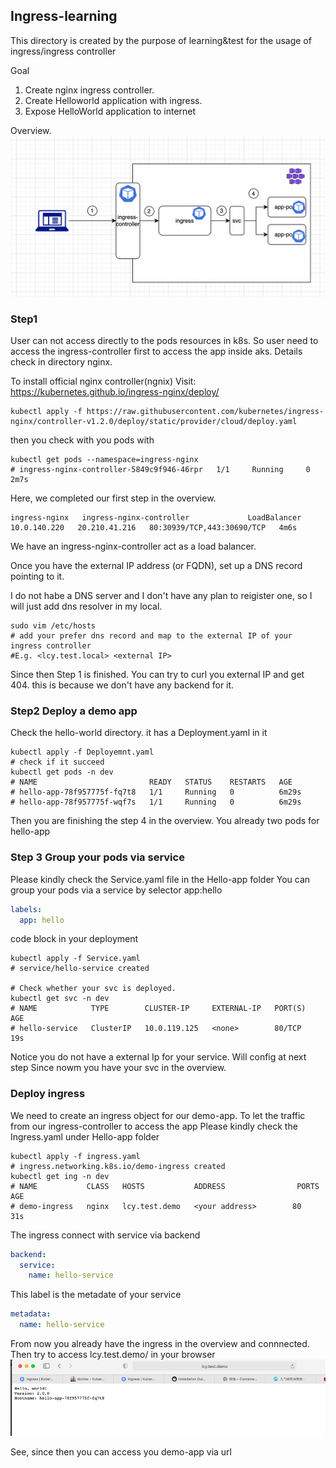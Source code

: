 ## Ingress-learning
This directory is created by the purpose of learning&test for the usage of ingress/ingress controller

Goal 
1. Create nginx ingress controller.
2. Create Helloworld application with ingress.
3. Expose HelloWorld application to internet

Overview.
![img.png](img.png)
### Step1
User can not access directly to the pods resources in k8s.
So user need to access the ingress-controller first to access the app inside aks.
Details check in directory nginx.

To install official nginx controller(ngnix)
Visit: https://kubernetes.github.io/ingress-nginx/deploy/


```shell
kubectl apply -f https://raw.githubusercontent.com/kubernetes/ingress-nginx/controller-v1.2.0/deploy/static/provider/cloud/deploy.yaml
```
then you check with you pods with 
```shell
kubectl get pods --namespace=ingress-nginx
# ingress-nginx-controller-5849c9f946-46rpr   1/1     Running     0          2m7s

```

Here, we completed our first step in the overview.
```shell
ingress-nginx   ingress-nginx-controller             LoadBalancer   10.0.140.220   20.210.41.216   80:30939/TCP,443:30690/TCP   4m6s
```
We have an ingress-nginx-controller act as a load balancer.

Once you have the external IP address (or FQDN), set up a DNS record pointing to it. 

I do not habe a DNS server and I don't have any plan to reigister one, so I will just add dns resolver in my local.
```shell
sudo vim /etc/hosts
# add your prefer dns record and map to the external IP of your ingress controller
#E.g. <lcy.test.local> <external IP>
```
Since then Step 1 is finished. 
You can try to curl you external IP and get 404. this is because we don't have any backend for it.

### Step2 Deploy a demo app
Check the hello-world directory. it has a Deployment.yaml in it
```shell
kubectl apply -f Deployemnt.yaml
# check if it succeed
kubectl get pods -n dev
# NAME                         READY   STATUS    RESTARTS   AGE
# hello-app-78f957775f-fq7t8   1/1     Running   0          6m29s
# hello-app-78f957775f-wqf7s   1/1     Running   0          6m29s
```
Then you are finishing the step 4 in the overview.
You already two pods for hello-app

### Step 3 Group your pods via service
Please kindly check the Service.yaml file in the Hello-app folder
You can group your pods via a service by selector app:hello

```yaml
labels:
  app: hello
```
code block in your deployment

```shell
kubectl apply -f Service.yaml 
# service/hello-service created

# Check whether your svc is deployed.
kubectl get svc -n dev
# NAME            TYPE        CLUSTER-IP     EXTERNAL-IP   PORT(S)   AGE
# hello-service   ClusterIP   10.0.119.125   <none>        80/TCP    19s
```

Notice you do not have a external Ip for your service. Will config at next step
Since nowm you have your svc in the overview.

### Deploy ingress
We need to create an ingress object for our demo-app. To let the traffic from our ingress-controller to access the app
Please kindly check the Ingress.yaml under Hello-app folder

```shell
kubectl apply -f ingress.yaml 
# ingress.networking.k8s.io/demo-ingress created
kubectl get ing -n dev
# NAME           CLASS   HOSTS           ADDRESS                PORTS   AGE
# demo-ingress   nginx   lcy.test.demo   <your address>        80      31s
```
The ingress connect with service via backend
```yaml
backend:
  service:
    name: hello-service
```

This label is the metadate of your service
```yaml
metadata:
  name: hello-service
```

From now you already have the ingress in the overview and connnected.
Then try to access lcy.test.demo/ in your browser
![img_1.png](img_1.png)

See, since then you can access you demo-app via url






